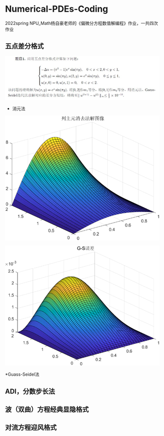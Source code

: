 # Numerical-PDEs-Coding
2022spring NPU_Math杨自豪老师的《偏微分方程数值解编程》作业，一共四次作业
## 五点差分格式
![五点差分Possion法](https://raw.githubusercontent.com/Pochestina-zh/Numerical-PDEs-Coding/main/Five-points%20Difference%20Method/5-points%20Difference.jpg)
* 消元法

![消元法解图像](https://raw.githubusercontent.com/Pochestina-zh/Numerical-PDEs-Coding/main/Five-points%20Difference%20Method/%E5%88%97%E4%B8%BB%E5%85%83%E6%B6%88%E5%8E%BB%E6%B3%95%E8%A7%A3%E5%9B%BE%E5%83%8F.png)

![消元法误差](https://raw.githubusercontent.com/Pochestina-zh/Numerical-PDEs-Coding/main/Five-points%20Difference%20Method/G-S%E8%AF%AF%E5%B7%AE.png)

*Guass-Seidel法


## ADI，分数步长法

## 波（双曲）方程经典显隐格式

## 对流方程迎风格式
